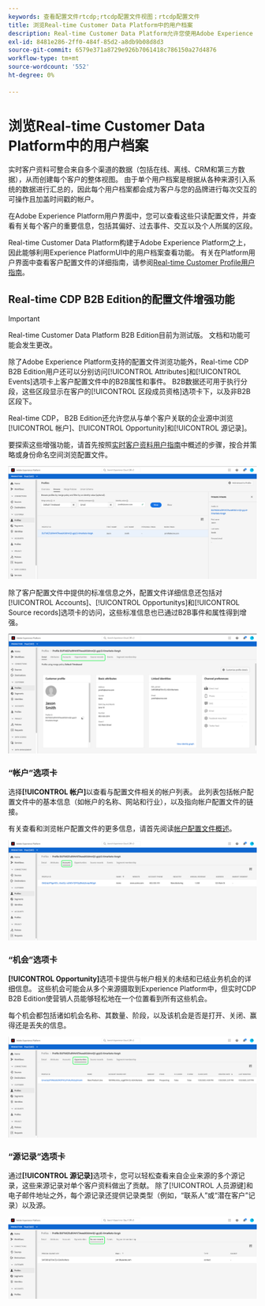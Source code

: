 ```yaml
---
keywords: 查看配置文件rtcdp;rtcdp配置文件视图；rtcdp配置文件
title: 浏览Real-time Customer Data Platform中的用户档案
description: Real-time Customer Data Platform允许您使用Adobe Experience Platform用户界面浏览实时客户资料数据。
exl-id: 8481e286-2ff0-484f-85d2-a8db9b08d8d3
source-git-commit: 6579e371a8729e926b7061418c786150a27d4876
workflow-type: tm+mt
source-wordcount: '552'
ht-degree: 0%

---
```



# 浏览Real-time Customer Data Platform中的用户档案

实时客户资料可整合来自多个渠道的数据（包括在线、离线、CRM和第三方数据），从而创建每个客户的整体视图。 由于单个用户档案是根据从各种来源引入系统的数据进行汇总的，因此每个用户档案都会成为客户与您的品牌进行每次交互的可操作且加盖时间戳的帐户。

在Adobe Experience Platform用户界面中，您可以查看这些只读配置文件，并查看有关每个客户的重要信息，包括其偏好、过去事件、交互以及个人所属的区段。

Real-time Customer Data Platform构建于Adobe Experience Platform之上，因此能够利用Experience PlatformUI中的用户档案查看功能。 有关在Platform用户界面中查看客户配置文件的详细指南，请参阅[Real-time Customer Profile用户指南](../../profile/ui/user-guide.md)。

## Real-time CDP B2B Edition的配置文件增强功能

>[!IMPORTANT]
>
>Real-time Customer Data Platform B2B Edition目前为测试版。 文档和功能可能会发生更改。

除了Adobe Experience Platform支持的配置文件浏览功能外，Real-time CDP B2B Edition用户还可以分别访问[!UICONTROL Attributes]和[!UICONTROL Events]选项卡上客户配置文件中的B2B属性和事件。 B2B数据还可用于执行分段，这些区段显示在客户的[!UICONTROL 区段成员资格]选项卡下，以及非B2B区段下。

Real-time CDP， B2B Edition还允许您从与单个客户关联的企业源中浏览[!UICONTROL 帐户]、[!UICONTROL Opportunity]和[!UICONTROL 源记录]。

要探索这些增强功能，请首先按照[实时客户资料用户指南](../../profile/ui/user-guide.md)中概述的步骤，按合并策略或身份命名空间浏览配置文件。

![](images/b2b-browse-profile.png)

除了客户配置文件中提供的标准信息之外，配置文件详细信息还包括对[!UICONTROL Accounts]、[!UICONTROL Opportunitys]和[!UICONTROL Source records]选项卡的访问，这些标准信息也已通过B2B事件和属性得到增强。

![](images/b2b-profile-detail.png)

### “帐户”选项卡

选择&#x200B;**[!UICONTROL 帐户]**&#x200B;以查看与配置文件相关的帐户列表。 此列表包括帐户配置文件中的基本信息（如帐户的名称、网站和行业），以及指向帐户配置文件的链接。

有关查看和浏览帐户配置文件的更多信息，请首先阅读[帐户配置文件概述](../accounts/account-profile-overview.md)。

![](images/b2b-profile-accounts.png)

### “机会”选项卡

**[!UICONTROL Opportunity]**&#x200B;选项卡提供与帐户相关的未结和已结业务机会的详细信息。 这些机会可能会从多个来源摄取到Experience Platform中，但实时CDP B2B Edition使营销人员能够轻松地在一个位置看到所有这些机会。

每个机会都包括诸如机会名称、其数量、阶段，以及该机会是否是打开、关闭、赢得还是丢失的信息。

![](images/b2b-profile-opportunities.png)

### “源记录”选项卡

通过&#x200B;**[!UICONTROL 源记录]**&#x200B;选项卡，您可以轻松查看来自企业来源的多个源记录，这些来源记录对单个客户资料做出了贡献。 除了[!UICONTROL 人员源键]和电子邮件地址之外，每个源记录还提供记录类型（例如，“联系人”或“潜在客户”记录）以及源。

![](images/b2b-profile-source-records.png)
